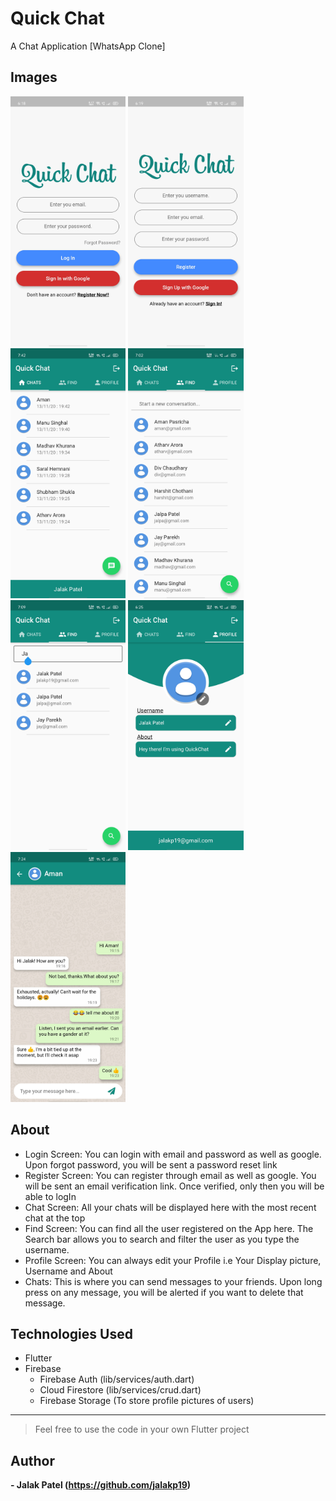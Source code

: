 # Quick Chat

A Chat Application [WhatsApp Clone]

## Images

<img src="images/login_screen.jpg" height="400">   <img src="images/register_screen.jpg" height="400">   <img src="images/chat_screen.jpg" height="400">   <img src="images/find_screen.jpg" height="400">   <img src="images/search_user.jpg" height="400">   <img src="images/profile_screen.jpg" height="400">   <img src="images/chat.jpg" height="400">

## About

- Login Screen: You can login with email and password as well as google. Upon forgot password, you will be sent a password reset link
- Register Screen: You can register through email as well as google. You will be sent an email verification link. Once verified, only then you will be able to logIn
- Chat Screen: All your chats will be displayed here with the most recent chat at the top
- Find Screen: You can find all the user registered on the App here. The Search bar allows you to search and filter the user as you type the username.
- Profile Screen: You can always edit your Profile i.e Your Display picture, Username and About
- Chats: This is where you can send messages to your friends. Upon long press on any message, you will be alerted if you want to delete that message.

## Technologies Used

- Flutter
- Firebase
   - Firebase Auth (lib/services/auth.dart)
   - Cloud Firestore (lib/services/crud.dart)
   - Firebase Storage (To store profile pictures of users)
   
---
   
>Feel free to use the code in your own Flutter project

## Author

**- Jalak Patel (https://github.com/jalakp19)**





